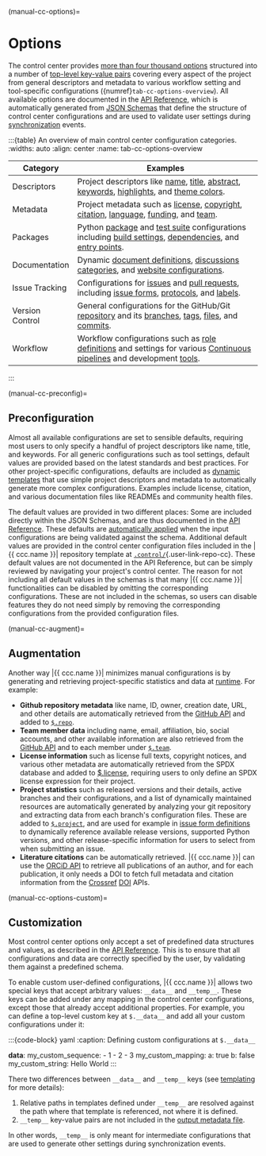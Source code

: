 (manual-cc-options)=
# Options

The control center provides
[more than four thousand options](#https-controlman-repodynamics-com-schema-metadata-index)
structured into a number of
[top-level key-value pairs](#https-controlman-repodynamics-com-schema-metadata-properties)
covering every aspect of the project
from general descriptors and metadata
to various workflow setting and tool-specific configurations
({numref}`tab-cc-options-overview`).
All available options are documented in the
[API Reference](#https-controlman-repodynamics-com-schema-metadata),
which is automatically generated from [JSON Schemas](https://json-schema.org/understanding-json-schema)
that define the structure of control center configurations
and are used to validate user settings during [synchronization](#manual-cc-sync) events.


:::{table} An overview of main control center configuration categories.
:widths: auto
:align: center
:name: tab-cc-options-overview

| Category        | Examples                                                                                                                                                                                   |
|-----------------|--------------------------------------------------------------------------------------------------------------------------------------------------------------------------------------------|
| Descriptors     | Project descriptors like [name](#ccc-name), [title](#ccc-title), [abstract](#ccc-abstract), [keywords](#ccc-keywords), [highlights](#ccc-highlights), and [theme colors](#ccc-color).      |
| Metadata        | Project metadata such as [license](#ccc-license), [copyright](#ccc-copyright), [citation](#ccc-citation), [language](#ccc-language), [funding](#ccc-funding), and [team](#ccc-team).       |
| Packages        | Python [package](#ccc-pkg) and [test suite](#ccc-test) configurations including [build settings](#ccc-pkg-build), [dependencies](#ccc-pkg-dependency), and [entry points](#ccc-pkg-entry). |
| Documentation   | Dynamic [document definitions](#ccc-documents), [discussions categories](#ccc-discussion), and [website configurations](#ccc-web).                                                         |
| Issue Tracking  | Configurations for [issues](#ccc-issue) and [pull requests](#ccc-pull), including [issue forms](#ccc-issus-forms), [protocols](#ccc-issue-protocol), and [labels](#ccc-label).             |
| Version Control | General configurations for the GitHub/Git [repository](#ccc-repo) and its [branches](#ccc-branch), [tags](#ccc-tag), [files](#ccc-file), and [commits](#ccc-commit).                       |
| Workflow        | Workflow configurations such as [role definitions](#ccc-role) and settings for various [Continuous pipelines](#ccc-workflow) and development [tools](#ccc-tool).                           |
:::


(manual-cc-preconfig)=
## Preconfiguration

Almost all available configurations are set to sensible defaults,
requiring most users to only specify a handful of project descriptors
like name, title, and keywords.
For all generic configurations such as tool settings,
default values are provided based on the latest standards and best practices.
For other project-specific configurations,
defaults are included as [dynamic templates](#manual-cc-templating)
that use simple project descriptors and metadata to
automatically generate more complex configurations.
Examples include license, citation, and various documentation files
like READMEs and community health files.

The default values are provided in two different places:
Some are included directly within the JSON Schemas,
and are thus documented in the [API Reference](#https-controlman-repodynamics-com-schema-metadata).
These defaults are [automatically applied](#help-jsonschema-defaults) when the input configurations
are being validated against the schema.
Additional default values are provided in the control center configuration files
included in the |{{ ccc.name }}| repository template at [`.control/`](){.user-link-repo-cc}.
These default values are not documented in the API Reference, but can be simply
reviewed by navigating your project's control center.
The reason for not including all default values in the schemas
is that many |{{ ccc.name }}| functionalities can be disabled
by omitting the corresponding configurations.
These are not included in the schemas, so users can disable features
they do not need simply by removing the corresponding configurations
from the provided configuration files.


(manual-cc-augment)=
## Augmentation

Another way |{{ ccc.name }}| minimizes manual configurations
is by generating and retrieving project-specific statistics
and data at [runtime](#manual-cc-sync). For example:

- **Github repository metadata** like name, ID, owner, creation date, URL,
  and other details are automatically retrieved from the
  [GitHub API](https://docs.github.com/en/rest/repos/repos?apiVersion=2022-11-28#get-a-repository)
  and added to [`$.repo`](#ccc-repo).
- **Team member data** including name, email, affiliation, bio, social accounts,
  and other available information are also retrieved from the
  [GitHub API](https://docs.github.com/en/rest/users/users?apiVersion=2022-11-28#get-a-user)
  and to each member under [`$.team`](#ccc-team).
- **License information** such as license full texts, copyright notices, and various other metadata
  are automatically retrieved from the SPDX database and added to [$.license](#ccc-license),
  requiring users to only define an SPDX license expression for their project.
- **Project statistics** such as released versions and their details,
  active branches and their configurations,
  and a list of dynamically maintained resources
  are automatically generated by analyzing your git repository
  and extracting data from each branch's configuration files.
  These are added to [`$.project`](#ccc-project), and are used for example
  in [issue form definitions](#ccc-issues-forms) to dynamically reference
  available release versions, supported Python versions,
  and other release-specific information
  for users to select from when submitting an issue.
- **Literature citations** can be automatically retrieved.
  |{{ ccc.name }}| can use the [ORCiD API](https://info.orcid.org/documentation/features/public-api/)
  to retrieve all publications of an author, and for each publication,
  it only needs a DOI to fetch full metadata and citation information from the
  [Crossref](https://www.crossref.org/documentation/retrieve-metadata/rest-api/)
  [DOI](https://www.doi.org/the-identifier/resources/factsheets/doi-resolution-documentation) APIs.


(manual-cc-options-custom)=
## Customization

Most control center options only accept a set of
predefined data structures and values, as described in the
[API Reference](#https-controlman-repodynamics-com-schema-metadata).
This is to ensure that all configurations and data are
correctly specified by the user, by validating them against
a predefined schema.

To enable custom user-defined configurations,
|{{ ccc.name }}| allows two special keys
that accept arbitrary values: `__data__` and `__temp__`.
These keys can be added under any mapping in the control center configurations,
except those that already accept additional properties.
For example, you can define a top-level custom key at `$.__data__`
and add all your custom configurations under it:


:::{code-block} yaml
:caption: Defining custom configurations at `$.__data__`

__data__:
  my_custom_sequence:
    - 1
    - 2
    - 3
  my_custom_mapping:
    a: true
    b: false
  my_custom_string: Hello World
:::


There two differences between `__data__` and `__temp__` keys
(see [templating](#manual-cc-templating) for more details):

1. Relative paths in templates defined under `__temp__`
   are resolved against the path where that template is referenced, not where it is defined.
2. `__temp__` key-value pairs are not included in the [output metadata file](#manual-cc-outputs).

In other words, `__temp__` is only meant for intermediate configurations
that are used to generate other settings during synchronization events.
